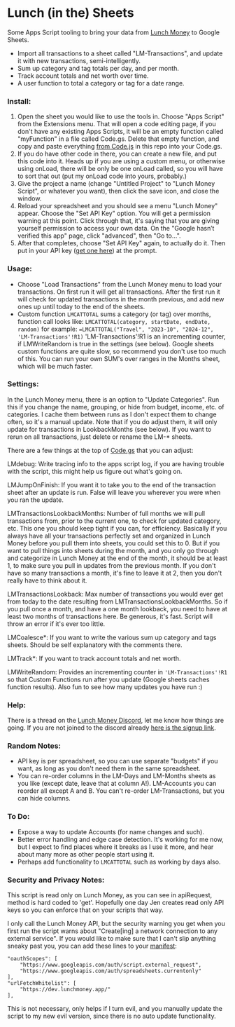 # Lunch (in the) Sheets
Some Apps Script tooling to bring your data from [Lunch Money](https://lunchmoney.app/?refer=be4tew9v) to Google Sheets.
* Import all transactions to a sheet called "LM-Transactions", and update it with new transactions, semi-intelligently.
* Sum up category and tag totals per day, and per month.
* Track account totals and net worth over time.
* A user function to total a category or tag for a date range.

### Install:
1. Open the sheet you would like to use the tools in. Choose "Apps Script" from the Extensions menu. That will open a code editing page, if you don't have any existing Apps Scripts, it will be an empty function called "myFunction" in a file called Code.gs. Delete that empty function, and copy and paste everything [from Code.js](https://raw.githubusercontent.com/akda5id/lunch_sheets/main/Code.js) in this repo into your Code.gs.
1. If you do have other code in there, you can create a new file, and put this code into it. Heads up if you are using a custom menu, or otherwise using onLoad, there will be only be one onLoad called, so you will have to sort that out (put my onLoad code into yours, probably.)
1. Give the project a name (change "Untitled Project" to "Lunch Money Script", or whatever you want), then click the save icon, and close the window. 
1. Reload your spreadsheet and you should see a menu "Lunch Money" appear. Choose the "Set API Key" option. You will get a permission warning at this point. Click through that, it's saying that you are giving yourself permission to access your own data. On the "Google hasn’t verified this app" page, click "advanced", then "Go to…". 
1. After that completes, choose "Set API Key" again, to actually do it. Then put in your API key ([get one here](https://my.lunchmoney.app/developers)) at the prompt.

### Usage:
* Choose "Load Transactions" from the Lunch Money menu to load your transactions. On first run it will get all transactions. After the first run it will check for updated transactions in the month previous, and add new ones up until today to the end of the sheets.
* Custom function `LMCATTOTAL` sums a category (or tag) over months, function call looks like: `LMCATTOTAL(category, startDate, endDate, random)` for example: `=LMCATTOTAL("Travel", "2023-10", "2024-12", 'LM-Transactions'!R1)` 'LM-Transactions'!R1 is an incrementing counter, if LMWriteRandom is true in the settings (see below). Google sheets custom functions are quite slow, so recommend you don't use too much of this. You can run your own SUM's over ranges in the Months sheet, which will be much faster.

### Settings:
In the Lunch Money menu, there is an option to "Update Categories". Run this if you change the name, grouping, or hide from budget, income, etc. of categories. I cache them between runs as I don't expect them to change often, so it's a manual update. Note that if you do adjust them, it will only update for transactions in LookbackMonths (see below). If you want to rerun on all transactions, just delete or rename the LM-\* sheets.

There are a few things at the top of [Code.gs](Code.js) that you can adjust:

LMdebug: Write tracing info to the apps script log, if you are having trouble with the script, this might help us figure out what's going on.

LMJumpOnFinish: If you want it to take you to the end of the transaction sheet after an update is run. False will leave you wherever you were when you ran the update.

LMTransactionsLookbackMonths: Number of full months we will pull transactions from, prior to the current one, to check for updated category, etc. This one you should keep tight if you can, for efficiency. Basically if you always have all your transactions perfectly set and organized in Lunch Money before you pull them into sheets, you could set this to 0. But if you want to pull things into sheets during the month, and you only go through and categorize in Lunch Money at the end of the month, it should be at least 1, to make sure you pull in updates from the previous month. If you don't have so many transactions a month, it's fine to leave it at 2, then you don't really have to think about it.

LMTransactionsLookback: Max number of transactions you would ever get from today to the date resulting from LMTransactionsLookbackMonths. So if you pull once a month, and have a one month lookback, you need to have at least two months of transactions here. Be generous, it's fast. Script will throw an error if it's ever too little.

LMCoalesce\*: If you want to write the various sum up category and tags sheets. Should be self explanatory with the comments there.

LMTrack\*: If you want to track account totals and net worth.

LMWriteRandom: Provides an incrementing counter in `'LM-Transactions'!R1` so that Custom Functions run after you update (Google sheets caches function results). Also fun to see how many updates you have run :)

### Help:
There is a thread on the [Lunch Money Discord](https://discord.com/channels/842337014556262411/1176857773925998642), let me know how things are going. If you are not joined to the discord already [here is the signup link](https://discord.gg/vSz6jjZuj8).

### Random Notes:
* API key is per spreadsheet, so you can use separate "budgets" if you want, as long as you don't need them in the same spreadsheet.
* You can re-order columns in the LM-Days and LM-Months sheets as you like (except date, leave that at column A!). LM-Accounts you can reorder all except A and B. You can't re-order LM-Transactions, but you can hide columns.

### To Do:
* Expose a way to update Accounts (for name changes and such).
* Better error handling and edge case detection. It's working for me now, but I expect to find places where it breaks as I use it more, and hear about many more as other people start using it.
* Perhaps add functionality to `LMCATTOTAL` such as working by days also.

### Security and Privacy Notes:
This script is read only on Lunch Money, as you can see in apiRequest, method is hard coded to 'get'. Hopefully one day Jen creates read only API keys so you can enforce that on your scripts that way.

I only call the Lunch Money API, but the security warning you get when you first run the script warns about "Create[ing] a network connection to any external service". If you would like to make sure that I can't slip anything sneaky past you, you can add these lines to your [manifest](https://developers.google.com/apps-script/concepts/manifests):

	"oauthScopes": [
  		"https://www.googleapis.com/auth/script.external_request",
  		"https://www.googleapis.com/auth/spreadsheets.currentonly"
	],
	"urlFetchWhitelist": [
  		"https://dev.lunchmoney.app/"
	],

This is not necessary, only helps if I turn evil, and you manually update the script to my new evil version, since there is no auto update functionality.